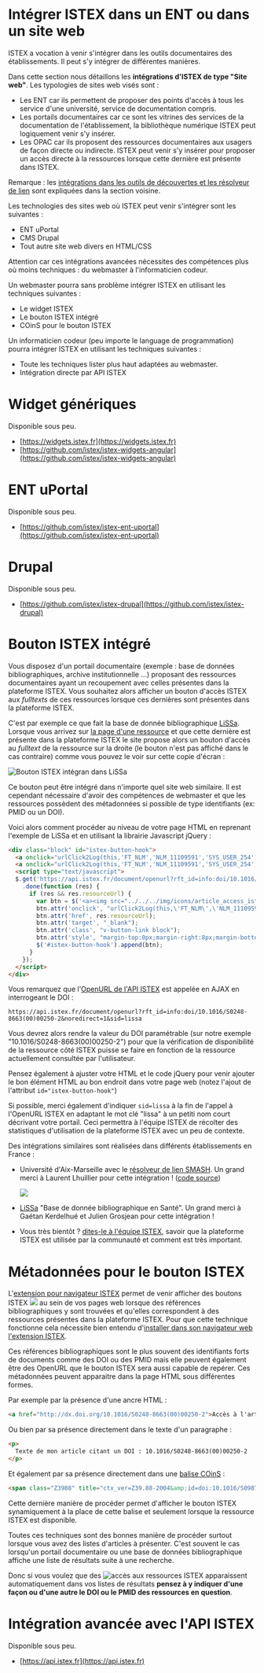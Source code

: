 # Intégrer ISTEX dans un ENT ou dans un site web

ISTEX a vocation à venir s'intégrer dans les outils documentaires des établissements. Il peut s'y intégrer de différentes manières.

Dans cette section nous détaillons les **intégrations d'ISTEX de type "Site web"**. 
Les typologies de sites web visés sont :

- Les ENT car ils permettent de proposer des points d'accès à tous les service d'une université, service de documentation compris.
- Les portails documentaires car ce sont les vitrines des services de la documentation de l'établissement, la bibliothèque numérique ISTEX peut logiquement venir s'y insérer.
- Les OPAC car ils proposent des ressources documentaires aux usagers de façon directe ou indirecte. ISTEX peut venir s'y insérer pour proposer un accès directe à la ressources lorsque cette dernière est présente dans ISTEX.

Remarque : les [intégrations dans les outils de découvertes et les résolveur de lien](../discovery-tools/) sont expliquées dans la section voisine.

Les technologies des sites web où ISTEX peut venir s'intégrer sont les suivantes :

- ENT uPortal
- CMS Drupal
- Tout autre site web divers en HTML/CSS

Attention car ces intégrations avancées nécessites des compétences plus où moins techniques : du webmaster à l'informaticien codeur.

Un webmaster pourra sans problème intégrer ISTEX en utilisant les techniques suivantes :

- Le widget ISTEX
- Le bouton ISTEX intégré
- COinS pour le bouton ISTEX

Un informaticien codeur (peu importe le language de programmation) pourra intégrer ISTEX en utilisant les techniques suivantes :

- Toute les techniques lister plus haut adaptées au webmaster.
- Intégration directe par API ISTEX

# Widget génériques

Disponible sous peu.

- [https://widgets.istex.fr](https://widgets.istex.fr)
- [https://github.com/istex/istex-widgets-angular](https://github.com/istex/istex-widgets-angular)

# ENT uPortal

Disponible sous peu.

- [https://github.com/istex/istex-ent-uportal](https://github.com/istex/istex-ent-uportal)

# Drupal

Disponible sous peu.

- [https://github.com/istex/istex-drupal](https://github.com/istex/istex-drupal)

# Bouton ISTEX intégré

Vous disposez d'un portail documentaire (exemple : base de données bibliographiques, archive institutionnelle ...) proposant des ressources documentaires ayant un recoupement avec celles présentes dans la plateforme ISTEX. Vous souhaitez alors afficher un bouton d'accès ISTEX aux *fulltexts* de ces ressources lorsque ces dernières sont présentes dans la plateforme ISTEX.

C'est par exemple ce que fait la base de donnée bibliographique [LiSSa](http://www.lissa.fr). Lorsque vous arrivez sur [la page d'une ressource](http://www.lissa.fr/fr/rep/articles/11109591) et que cette dernière est présente dans la plateforme ISTEX le site propose alors un bouton d'accès au *fulltext* de la ressource sur la droite (le bouton n'est pas affiché dans le cas contraire) comme vous pouvez le voir sur cette copie d'écran :

![Bouton ISTEX intégran dans LiSSa](../../img/lissa-btn-istex.png)



Ce bouton peut être intégré dans n'importe quel site web similaire. Il est cependant nécessaire d'avoir des  compétences de webmaster et que les ressources possèdent des métadonnées si possible de type identifiants (ex: PMID ou un DOI). 

Voici alors comment procéder au niveau de votre page HTML en reprenant l'exemple de LiSSa et en utilisant la librairie Javascript jQuery :

```html
<div class="block" id="istex-button-hook">
  <a onclick="urlClick2Log(this,'FT_NLM','NLM_11109591','SYS_USER_254');" href="http://dx.doi.org/10.1016/S0248-8663(00)00250-2" target="_blank" class="v-button-link block" style="margin-top:0px;margin-right:8px;margin-bottom:0px;margin-left:8px;"><img src="../../../img/icons/article_access_doi.png" alt=" "/></a>
  <a onclick="urlClick2Log(this,'FT_NLM','NLM_11109591','SYS_USER_254');" href="http://linkinghub.elsevier.com/retrieve/pii/S0248866300002502" target="_blank" class="v-button-link block" style="margin-top:0px;margin-right:8px;margin-bottom:0px;margin-left:8px;"><img src="../../../img/icons/article_access.png" alt=" "/></a>
  <script type="text/javascript">
  $.get('https://api.istex.fr/document/openurl?rft_id=info:doi/10.1016/S0248-8663(00)00250-2&noredirect=1&sid=lissa')
    .done(function (res) {
      if (res && res.resourceUrl) {
        var btn = $('<a><img src="../../../img/icons/article_access_istex.png" alt=" "/></a>');
        btn.attr('onclick', "urlClick2Log(this,\'FT_NLM\',\'NLM_11109591\',\'SYS_USER_254\');");
        btn.attr('href', res.resourceUrl);
        btn.attr('target', "_blank");
        btn.attr('class', "v-button-link block");
        btn.attr('style', "margin-top:0px;margin-right:8px;margin-bottom:0px;margin-left:8px;");
        $('#istex-button-hook').append(btn);
      }
    });
  </script>
</div>
```

Vous remarquez que l'[OpenURL de l'API ISTEX](https://api.istex.fr/documentation/openurl/) est appelée en AJAX en interrogeant le DOI :

``https://api.istex.fr/document/openurl?rft_id=info:doi/10.1016/S0248-8663(00)00250-2&noredirect=1&sid=lissa``

Vous devrez alors rendre la valeur du DOI paramétrable (sur notre exemple "10.1016/S0248-8663(00)00250-2") pour que la vérification de disponibilité de la ressource côté ISTEX puisse se faire en fonction de la ressource actuellement consultée par l'utilisateur.

Pensez également à ajuster votre HTML et le code jQuery pour venir ajouter le bon élément HTML au bon endroit dans votre page web (notez l'ajout de l'attribut ``id="istex-button-hook"``)

Si possible, merci également d'indiquer ``sid=lissa`` à la fin de l'appel à l'OpenURL ISTEX en adaptant le mot clé "lissa" à un petiti nom court décrivant votre portail. Ceci permettra à l'équipe ISTEX de récolter des statistiques d'utilisation de la plateforme ISTEX avec un peu de contexte.

Des intégrations similaires sont réalisées dans différents établissements en France :

- Université d'Aix-Marseille avec le [résolveur de lien SMASH](http://sh2hh6qx2e.search.serialssolutions.com/?url_ver=Z39.88-2004&ctx_ver=Z39.88-2004&rfr_id=info%3Asid%2Fzotero.org%3A2&rft_id=info%3Adoi%2F10.1108%2F17465261011016531&rft_val_fmt=info%3Aofi%2Ffmt%3Akev%3Amtx%3Ajournal&rft.genre=article&rft.atitle=Post%E2%80%90merger%20integration%20and%20change%20processes%20from%20a%20complexity%20perspective&rft.jtitle=Baltic%20Journal%20of%20Management&rft.volume=5&rft.issue=1&rft.aufirst=B%C3%A4rbel&rft.aulast=Lauser&rft.au=B%C3%A4rbel%20Lauser&rft.date=2010-01-12&rft.pages=6-27&rft.spage=6&rft.epage=27&rft.issn=1746-5265&rft.language=en).  Un grand merci à Laurent Lhuillier pour cette intégration ! ([code source](https://github.com/SCD-Aix-Marseille-Universite/SMASH/blob/master/resolver.js#L726-L746))

  [![](../../img/istex-smash-small.png)](http://sh2hh6qx2e.search.serialssolutions.com/?url_ver=Z39.88-2004&ctx_ver=Z39.88-2004&rfr_id=info%3Asid%2Fzotero.org%3A2&rft_id=info%3Adoi%2F10.1002%2Fanie.201306656&rft_val_fmt=info%3Aofi%2Ffmt%3Akev%3Amtx%3Ajournal&rft.genre=article&rft.atitle=Enantioselective%20Organocatalytic%20Multicomponent%20Synthesis%20of%202%2C6-Diazabicyclo%5B2.2.2%5Doctanones&rft.jtitle=Angewandte%20Chemie%20International%20Edition&rft.stitle=Angew.%20Chem.%20Int.%20Ed.&rft.volume=52&rft.issue=52&rft.aufirst=Maria%20del%20Mar&rft.aulast=Sanchez%E2%80%85Duque&rft.au=Maria%20del%20Mar%20Sanchez%E2%80%85Duque&rft.au=Olivier%20Basl%C3%A9&rft.au=Yves%20G%C3%A9nisson&rft.au=Jean-Christophe%20Plaquevent&rft.au=Xavier%20Bugaut&rft.au=Thierry%20Constantieux&rft.au=Jean%20Rodriguez&rft.date=2013-12-23&rft.pages=14143-14146&rft.spage=14143&rft.epage=14146&rft.issn=1521-3773&rft.language=en)

- [LiSSa](http://www.lissa.fr) "Base de donnée bibliographique en Santé". Un grand merci à Gaétan Kerdelhué et Julien Grosjean pour cette intégration !

- Vous très bientôt ? [dites-le à l'équipe ISTEX](mailto:contact@listes.istex.fr), savoir que la plateforme ISTEX est utilisée par la communauté et comment est très important.

# Métadonnées pour le bouton ISTEX

L'[extension pour navigateur ISTEX](../../usage/button/) permet de venir afficher des boutons ISTEX ![](../../img/istex-button.png) au sein de vos pages web lorsque des références bibliographiques y sont trouvées et qu'elles correspondent à des ressources présentes dans la plateforme ISTEX. Pour que cette technique fonctionne cela nécessite bien entendu d'[installer dans son navigateur web l'extension ISTEX](../../usage/button/).

Ces références bibliographiques sont le plus souvent des identifiants forts de documents comme des DOI ou des PMID mais elle peuvent également être des OpenURL que le bouton ISTEX sera aussi capable de repérer. Ces métadonnées peuvent apparaitre dans la page HTML sous différentes formes.

Par exemple par la présence d'une ancre HTML :

```html
<a href="http://dx.doi.org/10.1016/S0248-8663(00)00250-2">Accès à l'article</a>
```

Ou bien par sa présence directement dans le texte d'un paragraphe :

```html
<p>
  Texte de mon article citant un DOI : 10.1016/S0248-8663(00)00250-2
</p>
```

Et également par sa présence directement dans une [balise COinS](https://www.zotero.org/support/dev/exposing_metadata/coins) :

```html
<span class="Z3988" title="ctx_ver=Z39.88-2004&amp;id=doi:10.1016/S0987-7053(05)80281-3"></span> 
```

Cette dernière manière de procéder permet d'afficher le bouton ISTEX synamiquement à la place de cette balise et seulement lorsque la ressource ISTEX est disponible.

Toutes ces techniques sont des bonnes manière de procéder surtout lorsque vous avez des listes d'articles à présenter. C'est souvent le cas lorsqu'un portail documentaire ou une base de données bibliographique affiche une liste de résultats suite à une recherche.

Donc si vous voulez que des ![accès aux ressources ISTEX](../../img/istex-button.png) apparaissent automatiquement dans vos listes de résultats **pensez à y indiquer d'une façon ou d'une autre le DOI ou le PMID des ressources en question**.

# Intégration avancée avec l'API ISTEX

Disponible sous peu.

- [https://api.istex.fr](https://api.istex.fr)
